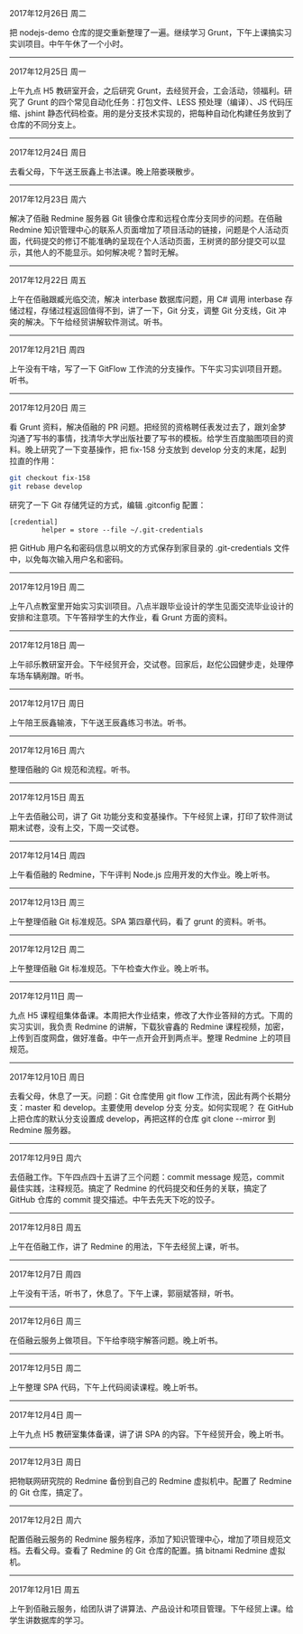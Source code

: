 2017年12月26日 周二

把 nodejs-demo 仓库的提交重新整理了一遍。继续学习 Grunt，下午上课搞实习实训项目。中午午休了一个小时。

---
2017年12月25日 周一

上午九点 H5 教研室开会，之后研究 Grunt，去经贸开会，工会活动，领福利。研究了 Grunt 的四个常见自动化任务：打包文件、LESS 预处理（编译）、JS 代码压缩、jshint 静态代码检查。用的是分支技术实现的，把每种自动化构建任务放到了仓库的不同分支上。

---
2017年12月24日 周日

去看父母，下午送王辰鑫上书法课。晚上陪娄瑛散步。

---
2017年12月23日 周六

解决了佰融 Redmine 服务器 Git 镜像仓库和远程仓库分支同步的问题。在佰融 Redmine 知识管理中心的联系人页面增加了项目活动的链接，问题是个人活动页面，代码提交的修订不能准确的呈现在个人活动页面，王树贤的部分提交可以显示，其他人的不能显示。如何解决呢？暂时无解。

---
2017年12月22日 周五

上午在佰融跟臧光临交流，解决 interbase 数据库问题，用 C# 调用 interbase 存储过程，存储过程返回值得不到，讲了一下，Git 分支，调整 Git 分支线，Git 冲突的解决。下午给经贸讲解软件测试。听书。

---
2017年12月21日 周四

上午没有干啥，写了一下 GitFlow 工作流的分支操作。下午实习实训项目开题。听书。

---
2017年12月20日 周三

看 Grunt 资料，解决佰融的 PR 问题。把经贸的资格聘任表发过去了，跟刘金梦沟通了写书的事情，找清华大学出版社要了写书的模板。给学生百度脑图项目的资料。晚上研究了一下变基操作，把 fix-158 分支放到 develop 分支的末尾，起到拉直的作用：

```bash
git checkout fix-158
git rebase develop
```

研究了一下 Git 存储凭证的方式，编辑 .gitconfig 配置：

```
[credential]
        helper = store --file ~/.git-credentials
```

把 GitHub 用户名和密码信息以明文的方式保存到家目录的 .git-credentials 文件中，以免每次输入用户名和密码。

---
2017年12月19日 周二

上午八点教室里开始实习实训项目。八点半跟毕业设计的学生见面交流毕业设计的安排和注意项。下午答辩学生的大作业，看 Grunt 方面的资料。

---
2017年12月18日 周一

上午祁乐教研室开会。下午经贸开会，交试卷。回家后，赵佗公园健步走，处理停车场车辆剐蹭。听书。

---
2017年12月17日 周日

上午陪王辰鑫输液，下午送王辰鑫练习书法。听书。

---
2017年12月16日 周六

整理佰融的 Git 规范和流程。听书。

---
2017年12月15日 周五

上午去佰融公司，讲了 Git 功能分支和变基操作。下午经贸上课，打印了软件测试期末试卷，没有上交，下周一交试卷。

---
2017年12月14日 周四

上午看佰融的 Redmine，下午评判 Node.js 应用开发的大作业。晚上听书。

---
2017年12月13日 周三

上午整理佰融 Git 标准规范。SPA 第四章代码，看了 grunt 的资料。听书。

---
2017年12月12日 周二

上午整理佰融 Git 标准规范。下午检查大作业。晚上听书。

---
2017年12月11日 周一

九点 H5 课程组集体备课。本周把大作业结束，修改了大作业答辩的方式。下周的实习实训，我负责 Redmine 的讲解，下载狄睿鑫的 Redmine 课程视频，加密，上传到百度网盘，做好准备。中午一点开会开到两点半。整理 Redmine 上的项目规范。

---
2017年12月10日 周日

去看父母，休息了一天。问题：Git 仓库使用 git flow 工作流，因此有两个长期分支：master 和 develop。主要使用 develop 分支 分支。如何实现呢？
在 GitHub 上把仓库的默认分支设置成 develop，再把这样的仓库 git clone --mirror 到 Redmine 服务器。

---
2017年12月9日 周六

去佰融工作。下午四点四十五讲了三个问题：commit message 规范，commit 最佳实践，注释规范。搞定了 Redmine 的代码提交和任务的关联，搞定了 GitHub 仓库的 commit 提交描述。中午去先天下吃的饺子。

---
2017年12月8日 周五

上午在佰融工作，讲了 Redmine 的用法，下午去经贸上课，听书。

---
2017年12月7日 周四

上午没有干活，听书了，休息了。下午上课，郭丽斌答辩，听书。

---
2017年12月6日 周三

在佰融云服务上做项目。下午给李晓宇解答问题。晚上听书。

---
2017年12月5日 周二

上午整理 SPA 代码，下午上代码阅读课程。晚上听书。

---
2017年12月4日 周一

上午九点 H5 教研室集体备课，讲了讲 SPA 的内容。下午经贸开会，晚上听书。

---
2017年12月3日 周日

把物联网研究院的 Redmine 备份到自己的 Redmine 虚拟机中。配置了 Redmine 的 Git 仓库，搞定了。

---
2017年12月2日 周六

配置佰融云服务的 Redmine 服务程序，添加了知识管理中心，增加了项目规范文档。去看父母。查看了 Redmine 的 Git 仓库的配置。搞 bitnami Redmine 虚拟机。

---
2017年12月1日 周五

上午到佰融云服务，给团队讲了讲算法、产品设计和项目管理。下午经贸上课。给学生讲数据库的学习。

